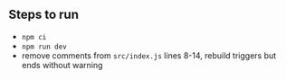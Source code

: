 ## Steps to run

- `npm ci`
- `npm run dev`
- remove comments from `src/index.js` lines 8-14, rebuild triggers but ends without warning
